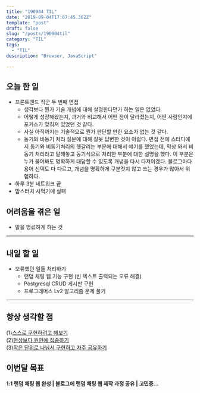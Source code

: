 ```yaml
---
title: "190904 TIL"
date: "2019-09-04T17:07:45.362Z"
template: "post"
draft: false
slug: "/posts/190904til"
category: "TIL"
tags:
  - "TIL"
description: "Browser, JavaScript"

---
```


## 오늘 한 일

- 프론트엔드 직군 두 번째 면접
  - 생각보다 뭔가 기술 개념에 대해 설명한다던가 하는 일은 없었다.
  - 어떻게 성장해왔는지, 과거와 비교해서 어떤 점이 달라졌는지, 어떤 사람인지에 포커스가 맞춰져 있었던 것 같다.
  - 사실 아직까지는 기술적으로 뭔가 판단할 만한 요소가 없는 것 같다.
  - 동기와 비동기 처리 질문에 대해 잘못 답변한 것이 아쉽다. 면접 전에 스터디에서 동기와 비동기처리의 헷갈리는 부분에 대해서 얘기를 했었는데, 막상 와서 비동기 처리라고 말해놓고 동기식으로 처리한 부분에 대한 설명을 했다. 이 부분은 누가 물어봐도 명확하게 대답할 수 있도록 개념을 다시 다져야겠다. 블로그마다 용어 선택도 다 다르고, 개념을 명확하게 구분짓지 않고 쓰는 경우가 많아서 위험하다.
- 하루 3분 네트워크 끝
- 맘스터치 사먹기에 실패

## 어려움을 겪은 일

- 말을 명료하게 하는 것

---

## 내일 할 일

- 보류했던 일들 처리하기
  - 랜덤 채팅 웹 기능 구현 (빈 텍스트 출력되는 오류 해결)
  - Postgresql CRUD 게시판 구현
  - 프로그래머스 Lv2 알고리즘 문제 풀기

------



## 항상 생각할 점

(1)<u>스스로 구현하려고 해보기</u> <br>(2)<u>현상보다 원인에 집중하기</u> <br>(3)<u>작은 단위로 나눠서 구현하고 자주 공유하기</u>



## 이번달 목표

**1:1 랜덤 채팅 웹 완성 | 블로그에 랜덤 채팅 웹 제작 과정 공유 | 고민중...**


